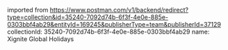 imported from https://www.postman.com/v1/backend/redirect?type=collection&id=35240-7092d74b-6f3f-4e0e-885e-0303bbf4ab29&entityId=169245&publisherType=team&publisherId=37129
collectionId: 35240-7092d74b-6f3f-4e0e-885e-0303bbf4ab29
name: Xignite Global Holidays